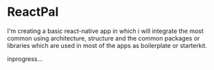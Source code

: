 # ReactPal

I'm creating a basic react-native app in which i will integrate the most common using architecture, structure and the common packages or libraries which are used in most of the apps as boilerplate or starterkit.

inprogress...
